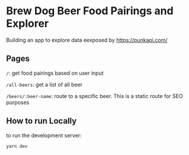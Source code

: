 # Brew Dog Beer Food Pairings and Explorer

Building an app to explore data eexposed by https://punkapi.com/

## Pages

`/`: get food pairings based on user input

`/all-beers`: get a list of all beer

`/beers/:beer-name`: route to a specific beer. This is a static route for SEO purposes

## How to run Locally

to run the development server:

```bash
yarn dev
```


